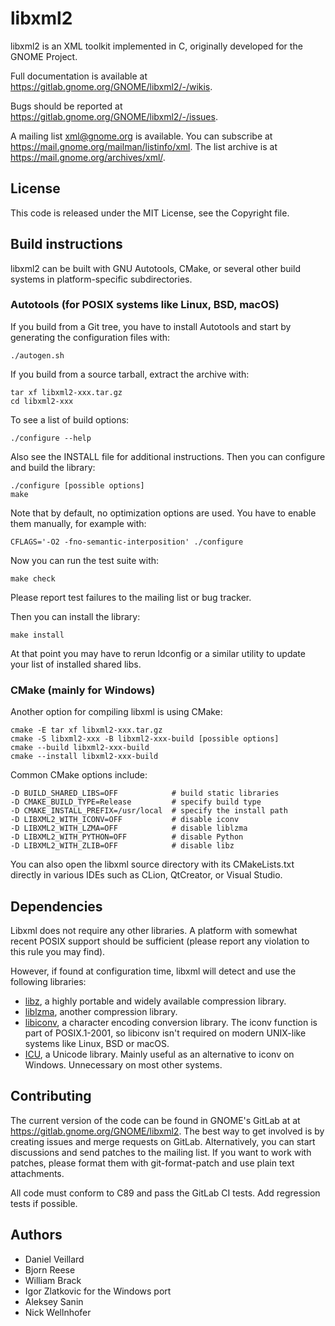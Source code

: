 # libxml2

libxml2 is an XML toolkit implemented in C, originally developed for
the GNOME Project.

Full documentation is available at
<https://gitlab.gnome.org/GNOME/libxml2/-/wikis>.

Bugs should be reported at
<https://gitlab.gnome.org/GNOME/libxml2/-/issues>.

A mailing list xml@gnome.org is available. You can subscribe at
<https://mail.gnome.org/mailman/listinfo/xml>. The list archive is at
<https://mail.gnome.org/archives/xml/>.

## License

This code is released under the MIT License, see the Copyright file.

## Build instructions

libxml2 can be built with GNU Autotools, CMake, or several other build
systems in platform-specific subdirectories.

### Autotools (for POSIX systems like Linux, BSD, macOS)

If you build from a Git tree, you have to install Autotools and start
by generating the configuration files with:

    ./autogen.sh

If you build from a source tarball, extract the archive with:

    tar xf libxml2-xxx.tar.gz
    cd libxml2-xxx

To see a list of build options:

    ./configure --help

Also see the INSTALL file for additional instructions. Then you can
configure and build the library:

    ./configure [possible options]
    make

Note that by default, no optimization options are used. You have to
enable them manually, for example with:

    CFLAGS='-O2 -fno-semantic-interposition' ./configure

Now you can run the test suite with:

    make check

Please report test failures to the mailing list or bug tracker.

Then you can install the library:

    make install

At that point you may have to rerun ldconfig or a similar utility to
update your list of installed shared libs.

### CMake (mainly for Windows)

Another option for compiling libxml is using CMake:

    cmake -E tar xf libxml2-xxx.tar.gz
    cmake -S libxml2-xxx -B libxml2-xxx-build [possible options]
    cmake --build libxml2-xxx-build
    cmake --install libxml2-xxx-build

Common CMake options include:

    -D BUILD_SHARED_LIBS=OFF            # build static libraries
    -D CMAKE_BUILD_TYPE=Release         # specify build type
    -D CMAKE_INSTALL_PREFIX=/usr/local  # specify the install path
    -D LIBXML2_WITH_ICONV=OFF           # disable iconv
    -D LIBXML2_WITH_LZMA=OFF            # disable liblzma
    -D LIBXML2_WITH_PYTHON=OFF          # disable Python
    -D LIBXML2_WITH_ZLIB=OFF            # disable libz

You can also open the libxml source directory with its CMakeLists.txt
directly in various IDEs such as CLion, QtCreator, or Visual Studio.

## Dependencies

Libxml does not require any other libraries. A platform with somewhat
recent POSIX support should be sufficient (please report any violation
to this rule you may find).

However, if found at configuration time, libxml will detect and use
the following libraries:

- [libz](https://zlib.net/), a highly portable and widely available
  compression library.
- [liblzma](https://tukaani.org/xz/), another compression library.
- [libiconv](https://www.gnu.org/software/libiconv/), a character encoding
  conversion library. The iconv function is part of POSIX.1-2001, so
  libiconv isn't required on modern UNIX-like systems like Linux, BSD or
  macOS.
- [ICU](https://icu.unicode.org/), a Unicode library. Mainly useful as an
  alternative to iconv on Windows. Unnecessary on most other systems.

## Contributing

The current version of the code can be found in GNOME's GitLab at 
at <https://gitlab.gnome.org/GNOME/libxml2>. The best way to get involved
is by creating issues and merge requests on GitLab. Alternatively, you can
start discussions and send patches to the mailing list. If you want to
work with patches, please format them with git-format-patch and use plain
text attachments.

All code must conform to C89 and pass the GitLab CI tests. Add regression
tests if possible.

## Authors

- Daniel Veillard
- Bjorn Reese
- William Brack
- Igor Zlatkovic for the Windows port
- Aleksey Sanin
- Nick Wellnhofer

